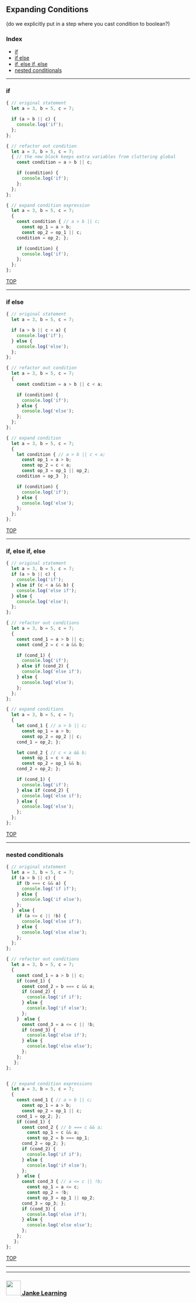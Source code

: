 ## Expanding Conditions

(do we explicitly put in a step where you cast condition to boolean?)

### Index
* [if](#if)
* [if else](#if-else) 
* [if, else if, else](#if-else-if-else)
* [nested conditionals](#nested-conditionals)

---

### if

```js 
{ // original statement
  let a = 3, b = 5, c = 7;

  if (a > b || c) {
    console.log('if');
  };  
};

{ // refactor out condition
  let a = 3, b = 5, c = 7;
  { // the new block keeps extra variables from cluttering global
    const condition = a > b || c;

    if (condition) {
      console.log('if');
    };  
  };
};

{ // expand condition expression
  let a = 3, b = 5, c = 7;
  {
    const condition { // a > b || c;
      const op_1 = a > b;
      const op_2 = op_1 || c;
    condition = op_2; };

    if (condition) {
      console.log('if');
    };  
  };
};
```

[TOP](#expanding-conditions)

---

### if else

```js
{ // original statement
  let a = 3, b = 5, c = 7;

  if (a > b || c < a) {
    console.log('if');
  } else {
    console.log('else');
  };
};

{ // refactor out condition
  let a = 3, b = 5, c = 7;
  { 
    const condition = a > b || c < a;

    if (condition) {
      console.log('if');
    } else {
      console.log('else');
    };
  };
};

{ // expand condition
  let a = 3, b = 5, c = 7;
  { 
    let condition { // a > b || c < a;
      const op_1 = a > b;
      const op_2 = c < a;
      const op_3 = op_1 || op_2;
    condition = op_3  };

    if (condition) {
      console.log('if');
    } else {
      console.log('else');
    };
  };
};
```
[TOP](#expanding-conditions)

---

### if, else if, else

```js
{ // original statement
  let a = 3, b = 5, c = 7;
  if (a > b || c) {
    console.log('if');
  } else if (c < a && b) {
    console.log('else if');
  } else {
    console.log('else');
  };
};

{ // refactor out conditions
  let a = 3, b = 5, c = 7;
  {
    const cond_1 = a > b || c;
    const cond_2 = c < a && b;

    if (cond_1) {
      console.log('if');
    } else if (cond_2) {
      console.log('else if');
    } else {
      console.log('else');
    };
  };
};

{ // expand conditions
  let a = 3, b = 5, c = 7;
  {
    let cond_1 { // a > b || c;
      const op_1 = a > b;
      const op_2 = op_2 || c;
    cond_1 = op_2; };

    let cond_2 { // c < a && b;
      const op_1 = c < a;
      const op_2 = op_1 && b;
    cond_2 = op_2; };

    if (cond_1) {
      console.log('if');
    } else if (cond_2) {
      console.log('else if');
    } else {
      console.log('else');
    };
  };
};
```
[TOP](#expanding-conditions)

---

### nested conditionals

```js
{ // original statement
  let a = 3, b = 5, c = 7;
  if (a > b || c) {
    if (b === c && a) {
      console.log('if if');
    } else {
      console.log('if else');
    };
  }  else {
    if (a <= c || !b) {
      console.log('else if');
    } else {
      console.log('else else');
    };
  };
};

{ // refactor out conditions
  let a = 3, b = 5, c = 7;
  {
    const cond_1 = a > b || c;
    if (cond_1) {
      const cond_2 = b === c && a;
      if (cond_2) {
        console.log('if if');
      } else {
        console.log('if else');
      };
    }  else {
      const cond_3 = a <= c || !b;
      if (cond_3) {
        console.log('else if');
      } else {
        console.log('else else');
      };
    };
   };
};


{ // expand condition expressions
  let a = 3, b = 5, c = 7;
  {
    const cond_1 { // a > b || c;
      const op_1 = a > b;
      const op_2 = op_1 || c;
    cond_1 = op_2; };
    if (cond_1) {
      const cond_2 { // b === c && a;
        const op_1 = c && a;
        const op_2 = b === op_1;
      cond_2 = op_2; };
      if (cond_2) {
        console.log('if if');
      } else {
        console.log('if else');
      };
    }  else {
      const cond_3 { // a <= c || !b;
        const op_1 = a <= c;
        const op_2 = !b;
        const op_3 = op_1 || op_2;
      cond_3 = op_3; };
      if (cond_3) {
        console.log('else if');
      } else {
        console.log('else else');
      };
    };
   };
};
```
[TOP](#expanding-conditions)

___
___
### <a href="http://janke-learning.org" target="_blank"><img src="https://user-images.githubusercontent.com/18554853/50098409-22575780-021c-11e9-99e1-962787adaded.png" width="40" height="40"></img> Janke Learning</a>
